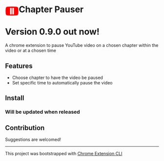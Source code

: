 # <img src="public/icons/icon_48.png" width="45" align="left"> Chapter Pauser

# Version 0.9.0 out now!

A chrome extension to pause YouTube video on a chosen chapter within the video or at a chosen time

## Features

- Choose chapter to have the video be paused
- Set specific time to automatically pause the video

## Install

### Will be updated when released
<!-- [**Chrome** extension]() <!-- TODO: Add chrome extension link inside parenthesis -->

## Contribution

Suggestions are welcomed!

---

This project was bootstrapped with [Chrome Extension CLI](https://github.com/dutiyesh/chrome-extension-cli)

